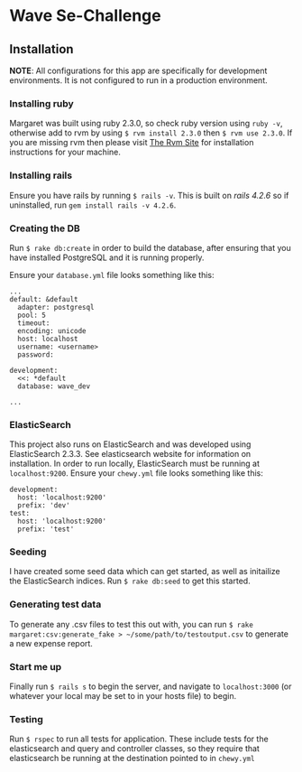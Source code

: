 # Wave Se-Challenge

## Installation

**NOTE**: All configurations for this app are specifically for development environments. It is not configured to run in a production environment.

### Installing ruby

Margaret was built using ruby 2.3.0, so check ruby version using `ruby -v`, otherwise add to rvm by using `$ rvm install 2.3.0` then `$ rvm use 2.3.0`. If you are missing rvm then please visit [The Rvm Site](https://rvm.io/rvm/install) for installation instructions for your machine.

### Installing rails

Ensure you have rails by running `$ rails -v`. This is built on _rails 4.2.6_ so if uninstalled, run `gem install rails -v 4.2.6`.

### Creating the DB

Run `$ rake db:create` in order to build the database, after ensuring that you have installed PostgreSQL and it is running properly. 

Ensure your `database.yml` file looks something like this:

```
...
default: &default
  adapter: postgresql
  pool: 5
  timeout: 
  encoding: unicode
  host: localhost
  username: <username>
  password: 

development:
  <<: *default
  database: wave_dev

...
```

### ElasticSearch

This project also runs on ElasticSearch and was developed using ElasticSearch 2.3.3. See elasticsearch website for information on installation. In order to run locally, ElasticSearch must be running at `localhost:9200`. Ensure your `chewy.yml` file looks something like this:

```
development:
  host: 'localhost:9200'
  prefix: 'dev'
test:
  host: 'localhost:9200'
  prefix: 'test'
```

### Seeding

I have created some seed data which can get started, as well as initailize the ElasticSearch indices. Run `$ rake db:seed` to get this started.

### Generating test data

To generate any .csv files to test this out with, you can run `$ rake margaret:csv:generate_fake > ~/some/path/to/testoutput.csv` to generate a new expense report.

### Start me up

Finally run `$ rails s` to begin the server, and navigate to `localhost:3000` (or whatever your local may be set to in your hosts file) to begin.

### Testing

Run `$ rspec` to run all tests for application. These include tests for the elasticsearch and query and controller classes, so they require that elasticsearch be running at the destination pointed to in `chewy.yml`